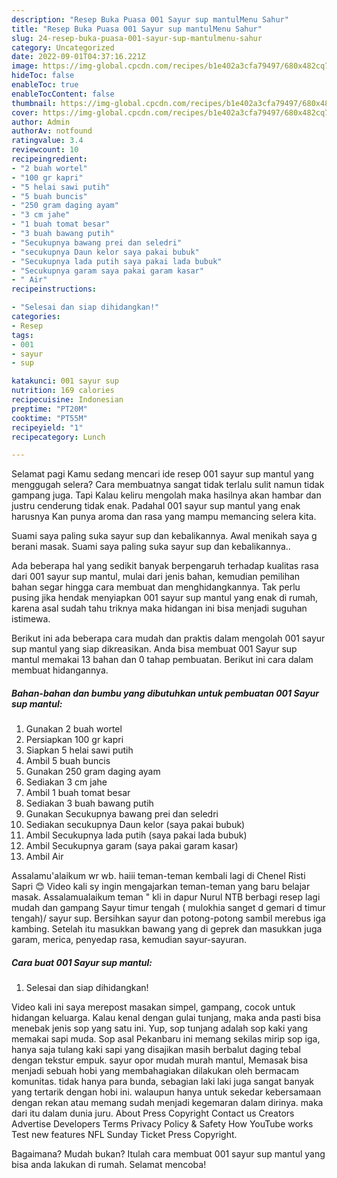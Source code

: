 ```yaml
---
description: "Resep Buka Puasa 001 Sayur sup mantulMenu Sahur"
title: "Resep Buka Puasa 001 Sayur sup mantulMenu Sahur"
slug: 24-resep-buka-puasa-001-sayur-sup-mantulmenu-sahur
category: Uncategorized
date: 2022-09-01T04:37:16.221Z
image: https://img-global.cpcdn.com/recipes/b1e402a3cfa79497/680x482cq70/001-sayur-sup-mantul-foto-resep-utama.jpg
hideToc: false
enableToc: true
enableTocContent: false
thumbnail: https://img-global.cpcdn.com/recipes/b1e402a3cfa79497/680x482cq70/001-sayur-sup-mantul-foto-resep-utama.jpg
cover: https://img-global.cpcdn.com/recipes/b1e402a3cfa79497/680x482cq70/001-sayur-sup-mantul-foto-resep-utama.jpg
author: Admin
authorAv: notfound
ratingvalue: 3.4
reviewcount: 10
recipeingredient:
- "2 buah wortel"
- "100 gr kapri"
- "5 helai sawi putih"
- "5 buah buncis"
- "250 gram daging ayam"
- "3 cm jahe"
- "1 buah tomat besar"
- "3 buah bawang putih"
- "Secukupnya bawang prei dan seledri"
- "secukupnya Daun kelor saya pakai bubuk"
- "Secukupnya lada putih saya pakai lada bubuk"
- "Secukupnya garam saya pakai garam kasar"
- " Air"
recipeinstructions:

- "Selesai dan siap dihidangkan!"
categories:
- Resep
tags:
- 001
- sayur
- sup

katakunci: 001 sayur sup 
nutrition: 169 calories
recipecuisine: Indonesian
preptime: "PT20M"
cooktime: "PT55M"
recipeyield: "1"
recipecategory: Lunch

---
```



Selamat pagi Kamu sedang mencari ide resep 001 sayur sup mantul yang menggugah selera? Cara membuatnya sangat tidak terlalu sulit namun tidak gampang juga. Tapi Kalau keliru mengolah maka hasilnya akan hambar dan justru cenderung tidak enak. Padahal 001 sayur sup mantul yang enak harusnya Kan punya aroma dan rasa yang mampu memancing selera kita.


Suami saya paling suka sayur sup dan kebalikannya. Awal menikah saya g berani masak. Suami saya paling suka sayur sup dan kebalikannya..

Ada beberapa hal yang sedikit banyak berpengaruh terhadap kualitas rasa dari 001 sayur sup mantul, mulai dari jenis bahan, kemudian pemilihan bahan segar hingga cara membuat dan menghidangkannya. Tak perlu pusing jika hendak menyiapkan 001 sayur sup mantul yang enak di rumah, karena asal sudah tahu triknya maka hidangan ini bisa menjadi suguhan istimewa.


Berikut ini ada beberapa cara mudah dan praktis dalam mengolah 001 sayur sup mantul yang siap dikreasikan. Anda bisa membuat 001 Sayur sup mantul memakai 13 bahan dan 0 tahap pembuatan. Berikut ini cara dalam membuat hidangannya.

<!--inarticleads1-->

##### Bahan-bahan dan bumbu yang dibutuhkan untuk pembuatan 001 Sayur sup mantul:

1. Gunakan 2 buah wortel
1. Persiapkan 100 gr kapri
1. Siapkan 5 helai sawi putih
1. Ambil 5 buah buncis
1. Gunakan 250 gram daging ayam
1. Sediakan 3 cm jahe
1. Ambil 1 buah tomat besar
1. Sediakan 3 buah bawang putih
1. Gunakan Secukupnya bawang prei dan seledri
1. Sediakan secukupnya Daun kelor (saya pakai bubuk)
1. Ambil Secukupnya lada putih (saya pakai lada bubuk)
1. Ambil Secukupnya garam (saya pakai garam kasar)
1. Ambil  Air


Assalamu&#39;alaikum wr wb. haiii teman-teman kembali lagi di Chenel Risti Sapri 😊 Video kali sy ingin mengajarkan teman-teman yang baru belajar masak. Assalamualaikum teman &#34; kli in dapur Nurul NTB berbagi resep lagi mudah dan gampang Sayur timur tengah ( mulokhia sanget d gemari d timur tengah)/ sayur sup. Bersihkan sayur dan potong-potong sambil merebus iga kambing. Setelah itu masukkan bawang yang di geprek dan masukkan juga garam, merica, penyedap rasa, kemudian sayur-sayuran. 

<!--inarticleads2-->

##### Cara buat 001 Sayur sup mantul:


1. Selesai dan siap dihidangkan!

Video kali ini saya merepost masakan simpel, gampang, cocok untuk hidangan keluarga. Kalau kenal dengan gulai tunjang, maka anda pasti bisa menebak jenis sop yang satu ini. Yup, sop tunjang adalah sop kaki yang memakai sapi muda. Sop asal Pekanbaru ini memang sekilas mirip sop iga, hanya saja tulang kaki sapi yang disajikan masih berbalut daging tebal dengan tekstur empuk. sayur opor mudah murah mantul, Memasak bisa menjadi sebuah hobi yang membahagiakan dilakukan oleh bermacam komunitas. tidak hanya para bunda, sebagian laki laki juga sangat banyak yang tertarik dengan hobi ini. walaupun hanya untuk sekedar kebersamaan dengan rekan atau memang sudah menjadi kegemaran dalam dirinya. maka dari itu dalam dunia juru. About Press Copyright Contact us Creators Advertise Developers Terms Privacy Policy &amp; Safety How YouTube works Test new features NFL Sunday Ticket Press Copyright. 

Bagaimana? Mudah bukan? Itulah cara membuat 001 sayur sup mantul yang bisa anda lakukan di rumah. Selamat mencoba!
